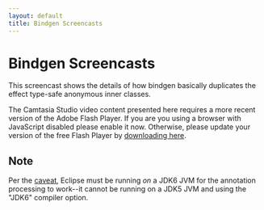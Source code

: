 ```yaml
---
layout: default
title: Bindgen Screencasts
---
```


<script type="text/javascript" src="swfobject.js"></script>
<script type="text/javascript">
    swfobject.registerObject("csSWF", "9.0.115", "screencasts/expressInstall.swf");
</script>

Bindgen Screencasts
===================

This screencast shows the details of how bindgen basically duplicates the effect type-safe anonymous inner classes. 

<div id="media">
    <object classid="clsid:D27CDB6E-AE6D-11cf-96B8-444553540000" width="640" height="498" id="csSWF">
        <param name="movie" value="screencasts/bindgen_controller.swf" />
        <param name="quality" value="best" />
        <param name="bgcolor" value="#1a1a1a" />
        <param name="allowfullscreen" value="true" />
        <param name="scale" value="showall" />
        <param name="allowscriptaccess" value="always" />
        <param name="flashvars" value="autostart=false&thumb=screencasts/bindgen_firstFrame.png&thumbscale=45&color=0x000000,0x000000" />
        <!--[if !IE]>-->
        <object type="application/x-shockwave-flash" data="screencasts/bindgen_controller.swf" width="640" height="498">
            <param name="quality" value="best" />
            <param name="bgcolor" value="#1a1a1a" />
            <param name="allowfullscreen" value="true" />
            <param name="scale" value="showall" />
            <param name="allowscriptaccess" value="always" />
            <param name="flashvars" value="autostart=false&thumb=screencasts/bindgen_firstFrame.png&thumbscale=45&color=0x000000,0x000000" />
        <!--<![endif]-->
            <div id="noUpdate">
                <p>The Camtasia Studio video content presented here requires a more recent version of the Adobe Flash Player. If you are you using a browser with JavaScript disabled please enable it now. Otherwise, please update your version of the free Flash Player by <a href="http://www.adobe.com/go/getflashplayer">downloading here</a>.</p>
            </div>
        <!--[if !IE]>-->
        </object>
        <!--<![endif]-->
    </object>
</div>


Note
----

Per the [caveat](index.html), Eclipse must be running *on* a JDK6 JVM for the annotation processing to work--it cannot be running on a JDK5 JVM and using the "JDK6" compiler option.

